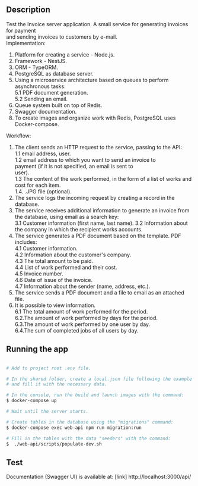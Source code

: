 ## Description

Test the Invoice server application. A small service for generating invoices for payment  
and sending invoices to customers by e-mail.  
Implementation:

1. Platform for creating a service - Node.js.
2. Framework - NestJS.
3. ORM - TypeORM.
4. PostgreSQL as database server.
5. Using a microservice architecture based on queues to perform asynchronous tasks:  
   5.1 PDF document generation.  
   5.2 Sending an email.
6. Queue system built on top of Redis.
7. Swagger documentation.
8. To create images and organize work with Redis, PostgreSQL uses Docker-compose.

Workflow:

1. The client sends an HTTP request to the service, passing to the API:  
   1.1 email address, user.  
   1.2 email address to which you want to send an invoice to  
   payment (if it is not specified, an email is sent to  
   user).  
   1.3 The content of the work performed, in the form of a list of works and cost for each item.  
   1.4. .JPG file (optional).
2. The service logs the incoming request by creating a record in the database.
3. The service receives additional information to generate an invoice from the database, using email as a search key:  
   3.1 Customer information (first name, last name).
   3.2 Information about the company in which the recipient works accounts.
4. The service generates a PDF document based on the template. PDF includes:  
   4.1 Customer information.  
   4.2 Information about the customer's company.  
   4.3 The total amount to be paid.  
   4.4 List of work performed and their cost.  
   4.5 Invoice number.  
   4.6 Date of issue of the invoice.  
   4.7 Information about the sender (name, address, etc.).
5. The service sends a PDF document and a file to email as an attached file.
6. It is possible to view information.  
   6.1 The total amount of work performed for the period.  
   6.2.The amount of work performed by days for the period.  
   6.3.The amount of work performed by one user by day.  
   6.4.The sum of completed jobs of all users by day.

## Running the app

```bash

# Add to project root .env file.

# In the shared folder, create a local.json file following the example of the local.json.dist file,
# and fill it with the necessary data.

# In the console, run the build and launch images with the command:
$ docker-compose up

# Wait until the server starts.

# Create tables in the database using the "migrations" command:
$ docker-compose exec web-api npm run migration:run

# Fill in the tables with the data "seeders" with the command:
$  ./web-api/scripts/populate-dev.sh
```

## Test

Documentation (Swagger UI) is available at: [link] http://localhost:3000/api/
